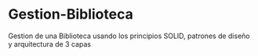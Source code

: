 # Gestion-Biblioteca
Gestion de una Biblioteca usando los principios SOLID, patrones de diseño y arquitectura de 3 capas 
